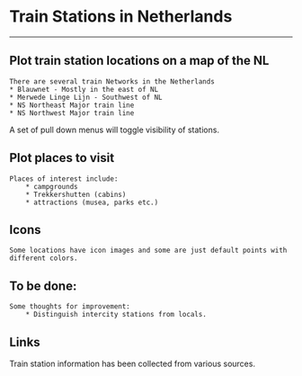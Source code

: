 # Train Stations in Netherlands
  - - -
## Plot train station locations on a map of the NL
	There are several train Networks in the Netherlands
	* Blauwnet - Mostly in the east of NL
	* Merwede Linge Lijn - Southwest of NL
	* NS Northeast Major train line 
	* NS Northwest Major train line
A set of pull down menus will toggle visibility of stations. 

## Plot places to visit
	Places of interest include:
		* campgrounds
		* Trekkershutten (cabins)
		* attractions (musea, parks etc.)
		
## Icons
	Some locations have icon images and some are just default points with different colors.
 

## To be done:
	Some thoughts for improvement:
		* Distinguish intercity stations from locals. 
	
	
## Links
Train station information has been collected from various sources. 


